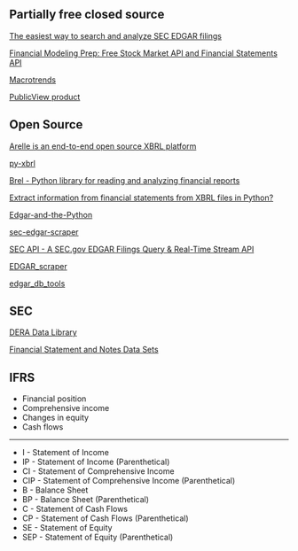 ## Partially free closed source

[The easiest way to search and analyze SEC EDGAR filings](https://sec-api.io/)

[Financial Modeling Prep: Free Stock Market API and Financial Statements API](https://site.financialmodelingprep.com/developer/docs/financial-statement-free-api)

[Macrotrends](https://www.macrotrends.net/stocks/charts/GOLD/barrick-gold/financial-statements#google_vignette)

[PublicView product](https://www.publicview.ai/chat)

## Open Source
[Arelle is an end-to-end open source XBRL platform](https://arelle.readthedocs.io/en/2.21.3/index.html)

[py-xbrl](https://py-xbrl.readthedocs.io/en/latest/)

[Brel -  Python library for reading and analyzing financial reports](https://brellibrary.github.io/brel/)

[Extract information from financial statements from XBRL files in Python?](https://stackoverflow.com/questions/78207390/extract-information-from-financial-statements-from-xbrl-files-in-python)

[Edgar-and-the-Python](https://github.com/Peter-Staadecker/Edgar-and-the-Python)

[sec-edgar-scraper](https://github.com/Ameykolhe/sec-edgar-scraper/tree/main)

[SEC API - A SEC.gov EDGAR Filings Query & Real-Time Stream API](https://github.com/janlukasschroeder/sec-api-python)

[EDGAR_scraper](https://github.com/ahmetybesiroglu/EDGAR_scraper)

[edgar_db_tools](https://github.com/henrystern/edgar_db_tools/tree/main)




## SEC

[DERA Data Library](https://www.sec.gov/about/divisions-offices/division-economic-risk-analysis/dera-data-library)

[Financial Statement and Notes Data Sets](https://www.sec.gov/data-research/sec-markets-data/financial-statement-notes-data-sets)


## IFRS
- Financial position
- Comprehensive income
- Changes in equity
- Cash flows

---

- I     -  Statement of Income
- IP    -  Statement of Income (Parenthetical)
- CI    -  Statement of Comprehensive Income
- CIP   -  Statement of Comprehensive Income (Parenthetical)
- B     -  Balance Sheet
- BP    -  Balance Sheet (Parenthetical)
- C     -  Statement of Cash Flows
- CP    -  Statement of Cash Flows (Parenthetical)
- SE    -  Statement of Equity
- SEP   -  Statement of Equity (Parenthetical)



